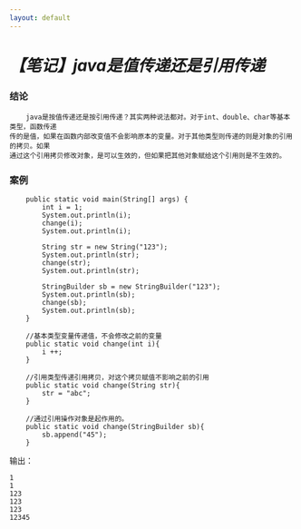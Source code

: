 ```yaml
---
layout: default
---
```


# _**【笔记】java是值传递还是引用传递**_

### 结论
    
        java是按值传递还是按引用传递？其实两种说法都对。对于int、double、char等基本类型，函数传递
    传的是值，如果在函数内部改变值不会影响原本的变量。对于其他类型则传递的则是对象的引用的拷贝。如果
    通过这个引用拷贝修改对象，是可以生效的，但如果把其他对象赋给这个引用则是不生效的。
    
### 案例
    
        public static void main(String[] args) {
            int i = 1;
            System.out.println(i);
            change(i);
            System.out.println(i);
    
            String str = new String("123");
            System.out.println(str);
            change(str);
            System.out.println(str);
    
            StringBuilder sb = new StringBuilder("123");
            System.out.println(sb);
            change(sb);
            System.out.println(sb);
        }
    
        //基本类型变量传递值，不会修改之前的变量
        public static void change(int i){
            i ++;
        }
    
        //引用类型传递引用拷贝，对这个拷贝赋值不影响之前的引用
        public static void change(String str){
            str = "abc";
        }
    
        //通过引用操作对象是起作用的。
        public static void change(StringBuilder sb){
            sb.append("45");
        }

输出：

    1
    1
    123
    123
    123
    12345
